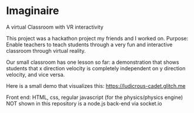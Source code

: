 # Imaginaire
A virtual Classroom with VR interactivity

This project was a hackathon project my friends and I worked on.
Purpose: Enable teachers to teach students through a very fun and interactive classroom through virtual reality.

Our small classroom has one lesson so far: a demonstration that shows students that x direction velocity is completely independent on y direction velocity, and vice versa.

Here is a small demo that visualizes this: https://ludicrous-cadet.glitch.me

Front end: HTML, css, regular javascript (for the physics/physics engine)
NOT shown in this repository is a node.js back-end via socket.io
